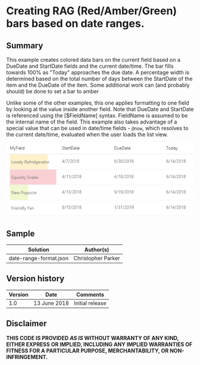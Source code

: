 # Creating RAG (Red/Amber/Green) bars based on date ranges.

## Summary
This example creates colored data bars on the current field based on a DueDate and StartDate fields and the current date/time.  The bar fills towards 100% as "Today" approaches the due date.  A percentage width is determined based on the total number of days between the StartDate of the item and the DueDate of the item.  Some additional work can (and probably should) be done to set a bar to amber 

Unlike some of the other examples, this one applies formatting to one field by looking at the value inside another field. Note that DueDate and StartDate is referenced using the [$FieldName] syntax. FieldName is assumed to be the internal name of the field. This example also takes advantage of a special value that can be used in date/time fields - `@now`, which resolves to the current date/time, evaluated when the user loads the list view.

![screenshot of the sample](./screenshot.png)

## Sample

Solution|Author(s)
--------|---------
date-range-format.json | Christopher Parker

## Version history

Version|Date|Comments
-------|----|--------
1.0|13 June 2018|Initial release

## Disclaimer
**THIS CODE IS PROVIDED *AS IS* WITHOUT WARRANTY OF ANY KIND, EITHER EXPRESS OR IMPLIED, INCLUDING ANY IMPLIED WARRANTIES OF FITNESS FOR A PARTICULAR PURPOSE, MERCHANTABILITY, OR NON-INFRINGEMENT.**
